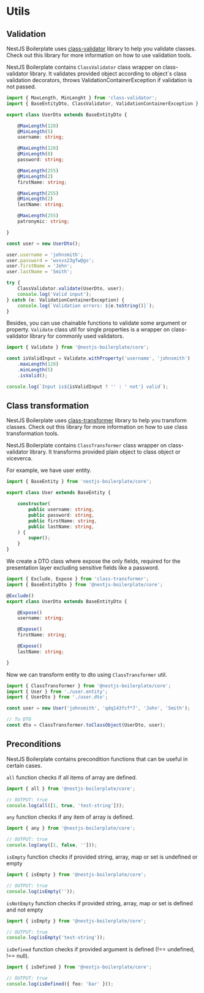 # Utils

## Validation

NestJS Boilerplate uses [class-validator](https://github.com/typestack/class-validator) library to help you validate 
classes. Сheck out this library for more information on how to use validation tools.

NestJS Boilerplate contains `ClassValidator` class wrapper on class-validator library. It validates provided object
according to object`s class validation decorators, throws ValidationContainerException if validation is not passed.

```typescript
import { MaxLength, MinLenght } from 'class-validator';
import { BaseEntityDto, ClassValidator, ValidationContainerException } from '@nestjs-boilerplate/core';

export class UserDto extends BaseEntityDto {

    @MaxLength(128)
    @MinLength(5)
    username: string;

    @MaxLength(128)
    @MinLength(8)
    password: string;

    @MaxLength(255)
    @MinLength(2)
    firstName: string;

    @MaxLength(255)
    @MinLength(2)
    lastName: string;

    @MaxLength(255)
    patronymic: string;

}

const user = new UserDto();

user.username = 'johnsmith';
user.password = 'wvsvs23gfw@gs';
user.firstName = 'John';
user.lastName = 'Smith';

try {
    ClassValidator.validate(UserDto, user);
    console.log('Valid input');
} catch (e: ValidationContainerException) {
    console.log(`Validation errors: ${e.toString()}`);
}
```

Besides, you can use chainable functions to validate some argument or property. `Validate` class util for single 
properties is a wrapper on class-validator library for commonly used validators.

```typescript
import { Validate } from '@nestjs-boilerplate/core';

const isValidInput = Validate.withProperty('username', 'johnsmith')
    .maxLength(128)
    .minLength(5)
    .isValid();

console.log(`Input is${isValidInput ? '' : ' not'} valid`);
```

## Class transformation

NestJS Boilerplate uses [class-transformer](https://github.com/typestack/class-transformer) library to help you 
transform classes. Check out this library for more information on how to use class transformation tools.

NestJS Boilerplate contains `ClassTransformer` class wrapper on class-validator library. It transforms provided 
plain object to class object or viceverca.

For example, we have user entity.

```typescript
import { BaseEntity } from 'nestjs-boilerplate/core';

export class User extends BaseEntity {

    constructor(
        public username: string,
        public password: string,
        public firstName: string,
        public lastName: string,
    ) {
        super();
    }
}
```

We create a DTO class where expose the only fields, required for the presentation layer excluding sensitive fields 
like a password.

```typescript
import { Exclude, Expose } from 'class-transformer';
import { BaseEntityDto } from '@nestjs-boilerplate/core';

@Exclude()
export class UserDto extends BaseEntityDto {

    @Expose()
    username: string;

    @Expose()
    firstName: string;

    @Expose()
    lastName: string;

}
```

Now we can transform entity to dto using `ClassTransformer` util.

```typescript
import { ClassTransformer } from '@nestjs-boilerplate/core';
import { User } from './user.entity';
import { UserDto } from './user.dto';

const user = new User('johnsmith', 'qdq143fcf*7', 'John', 'Smith');

// To DTO
const dto = ClassTransformer.toClassObject(UserDto, user);
```

## Preconditions

NestJS Boilerplate contains precondition functions that can be useful in certain cases.

`all` function checks if all items of array are defined.

```typescript
import { all } from '@nestjs-boilerplate/core';

// OUTPUT: true
console.log(all([1, true, 'test-string']));
```

`any` function checks if any item of array is defined.

```typescript
import { any } from '@nestjs-boilerplate/core';

// OUTPUT: true
console.log(any([1, false, '']));
```

`isEmpty` function checks if provided string, array, map or set is undefined or empty

```typescript
import { isEmpty } from '@nestjs-boilerplate/core';

// OUTPUT: true
console.log(isEmpty(''));
```

`isNotEmpty` function checks if provided string, array, map or set is defined and not empty

```typescript
import { isEmpty } from '@nestjs-boilerplate/core';

// OUTPUT: true
console.log(isEmpty('test-string'));
```

`isDefined` function checks if provided argument is defined (!== undefined, !== null).

```typescript
import { isDefined } from '@nestjs-boilerplate/core';

// OUTPUT: true
console.log(isDefined({ foo: 'bar' }));
```
